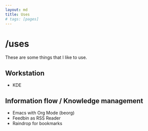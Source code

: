 ```yaml
---
layout: md
title: Uses
# tags: [pages]
---
```


# /uses

These are some things that I like to use.

## Workstation

- KDE

## Information flow / Knowledge management

- Emacs with Org Mode (beorg)
- Feedbin as RSS Reader
- Raindrop for bookmarks